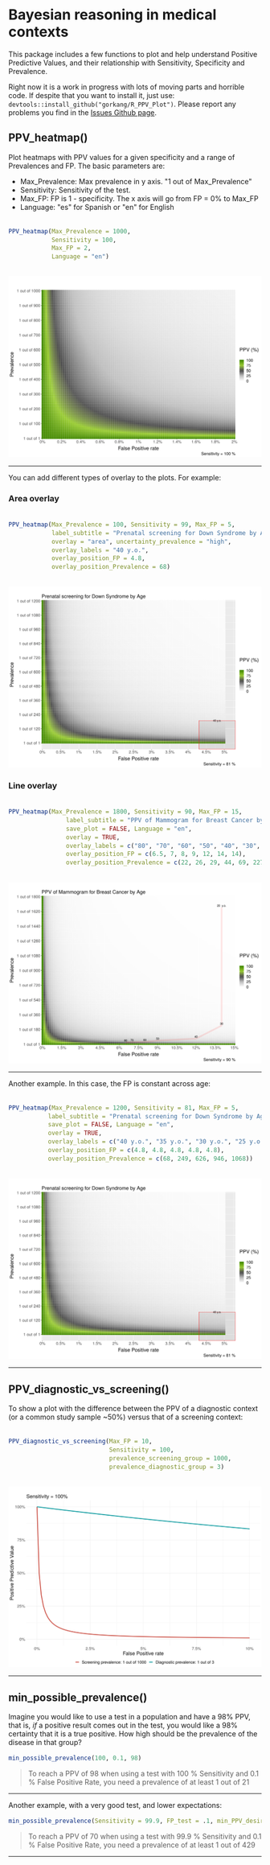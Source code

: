 # Bayesian reasoning in medical contexts

This package includes a few functions to plot and help understand Positive Predictive Values, and their relationship with Sensitivity, Specificity and Prevalence.  

Right now it is a work in progress with lots of moving parts and horrible code. If despite that you want to install it, just use: `devtools::install_github("gorkang/R_PPV_Plot")`. Please report any problems you find in the [Issues Github page](https://github.com/gorkang/R_PPV_Plot/issues).  


## PPV_heatmap()

Plot heatmaps with PPV values for a given specificity and a range of Prevalences and FP. The basic parameters are:

* Max_Prevalence: Max prevalence in y axis. "1 out of Max_Prevalence"
* Sensitivity: Sensitivity of the test. 
* Max_FP: FP is 1 - specificity. The x axis will go from FP = 0% to Max_FP
* Language: "es" for Spanish or "en" for English  


```r 

PPV_heatmap(Max_Prevalence = 1000, 
            Sensitivity = 100, 
            Max_FP = 2, 
            Language = "en")
            
```  


![](outputs/PPV_heatmap/1000_100_2_en.png)  


--- 

You can add different types of overlay to the plots. For example:  


### Area overlay

```r 

PPV_heatmap(Max_Prevalence = 100, Sensitivity = 99, Max_FP = 5,
            label_subtitle = "Prenatal screening for Down Syndrome by Age",
            overlay = "area", uncertainty_prevalence = "high",
            overlay_labels = "40 y.o.",
            overlay_position_FP = 4.8,
            overlay_position_Prevalence = 68)
        

```

![](outputs/PPV_heatmap/1200_81_5_en_overlay.png)  



### Line overlay

```r 

PPV_heatmap(Max_Prevalence = 1800, Sensitivity = 90, Max_FP = 15, 
                label_subtitle = "PPV of Mammogram for Breast Cancer by Age",
                save_plot = FALSE, Language = "en", 
                overlay = TRUE, 
                overlay_labels = c("80", "70", "60", "50", "40", "30", "20  y.o."),
                overlay_position_FP = c(6.5, 7, 8, 9, 12, 14, 14),
                overlay_position_Prevalence = c(22, 26, 29, 44, 69, 227, 1667))
                
```

![](outputs/PPV_heatmap/1800_90_15_en_overlay.png)

---   

Another example. In this case, the FP is constant across age:

```r 

PPV_heatmap(Max_Prevalence = 1200, Sensitivity = 81, Max_FP = 5,
           label_subtitle = "Prenatal screening for Down Syndrome by Age",
           save_plot = FALSE, Language = "en",
           overlay = TRUE,
           overlay_labels = c("40 y.o.", "35 y.o.", "30 y.o.", "25 y.o.", "20 y.o."),
           overlay_position_FP = c(4.8, 4.8, 4.8, 4.8, 4.8),
           overlay_position_Prevalence = c(68, 249, 626, 946, 1068))
                
```

![](outputs/PPV_heatmap/1200_81_5_en_overlay.png)  

---   

## PPV_diagnostic_vs_screening()

To show a plot with the difference between the PPV of a diagnostic context (or a common study sample ~50%) versus that of a screening context:  

```r 

PPV_diagnostic_vs_screening(Max_FP = 10, 
                            Sensitivity = 100, 
                            prevalence_screening_group = 1000, 
                            prevalence_diagnostic_group = 3)
                            
```  

![](outputs/diagnostic_vs_screening/FP_10_sens_100_screening_1000_diagnostic_3.png)


---   


## min_possible_prevalence()

Imagine you would like to use a test in a population and have a 98% PPV, that is, *if* a positive result comes out in the test, you would like a 98% certainty that it is a true positive. How high should be the prevalence of the disease in that group?  

```r 
min_possible_prevalence(100, 0.1, 98)
```

> To reach a PPV of 98 when using a test with 100 % Sensitivity and 0.1 % False Positive Rate, you need a prevalence of at least 1 out of 21

--- 

Another example, with a very good test, and lower expectations:  

```r 
min_possible_prevalence(Sensitivity = 99.9, FP_test = .1, min_PPV_desired = 70)
```

> To reach a PPV of 70 when using a test with 99.9 % Sensitivity and 0.1 % False Positive Rate, you need a prevalence of at least 1 out of 429

--- 
